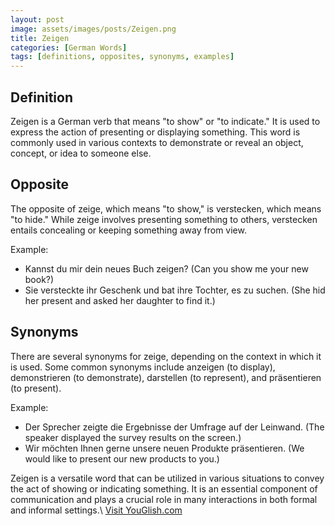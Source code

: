 ```yaml
---
layout: post
image: assets/images/posts/Zeigen.png
title: Zeigen
categories: [German Words]
tags: [definitions, opposites, synonyms, examples]
---
```


## Definition

Zeigen is a German verb that means "to show" or "to indicate." It is used to express the action of presenting or displaying something. This word is commonly used in various contexts to demonstrate or reveal an object, concept, or idea to someone else.

## Opposite

The opposite of zeige, which means "to show," is verstecken, which means "to hide." While zeige involves presenting something to others, verstecken entails concealing or keeping something away from view.

Example:
- Kannst du mir dein neues Buch zeigen? (Can you show me your new book?)
- Sie versteckte ihr Geschenk und bat ihre Tochter, es zu suchen. (She hid her present and asked her daughter to find it.)

## Synonyms

There are several synonyms for zeige, depending on the context in which it is used. Some common synonyms include anzeigen (to display), demonstrieren (to demonstrate), darstellen (to represent), and präsentieren (to present).

Example:
- Der Sprecher zeigte die Ergebnisse der Umfrage auf der Leinwand. (The speaker displayed the survey results on the screen.)
- Wir möchten Ihnen gerne unsere neuen Produkte präsentieren. (We would like to present our new products to you.)

Zeigen is a versatile word that can be utilized in various situations to convey the act of showing or indicating something. It is an essential component of communication and plays a crucial role in many interactions in both formal and informal settings.\ <a id="yg-widget-0" class="youglish-widget" data-query="Zeigen" data-lang="german" data-components="8412" data-auto-start="0" data-bkg-color="theme_light" data-title="How%20to%20pronounce%20Zeigen%20in%20German"  rel="nofollow" href="https://youglish.com">Visit YouGlish.com</a><script async src="https://youglish.com/public/emb/widget.js" charset="utf-8"></script>